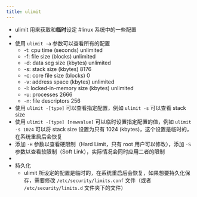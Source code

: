 ```yaml
---
title: ulimit
---
```

- ulimit 用来获取和**临时**设定 #linux 系统中的一些配置
-
- 使用 `ulimit -a` 参数可以查看所有的配置
	 - -t: cpu time (seconds)              unlimited
	 - -f: file size (blocks)              unlimited
	 - -d: data seg size (kbytes)          unlimited
	 - -s: stack size (kbytes)             8176
	 - -c: core file size (blocks)         0
	 - -v: address space (kbytes)          unlimited
	 - -l: locked-in-memory size (kbytes)  unlimited
	 - -u: processes                       2666
	 - -n: file descriptors                256
- 使用 `ulimit -[type]` 可以查看指定配置，例如 `ulimit -s` 可以查看 stack size
- 使用 `ulimit -[type] [newvalue]` 可以临时设置指定配置的值，例如 `ulimit -s 1024` 可以将 stack size 设置为只有 1024 (kbytes)，这个设置是临时的，在系统重启后会恢复
- 添加 `-H` 参数以查看硬限制（Hard Limit，只有 root 用户可以修改），添加 `-S` 参数以查看软限制（Soft Link），实际情况会同时应用二者的限制
-
- 持久化
	 - ulimit 所设定的配置是临时的，在系统重启后会恢复，如果想要持久化保存，需要修改 `/etc/security/limits.conf` 文件（或者 `/etc/security/limits.d` 文件夹下的文件）
